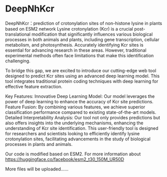 # DeepNhKcr
DeepNhKcr：prediction of crotonylation sites of non-histone lysine in plants based on ESM2 network
Lysine crotonylation (Kcr) is a crucial post-translational modification that significantly influences various biological processes in both animals and plants, including gene transcription, cellular metabolism, and photosynthesis. Accurately identifying Kcr sites is essential for advancing research in these areas. However, traditional experimental methods often face limitations that make this identification challenging.

To bridge this gap, we are excited to introduce our cutting-edge web tool designed to predict Kcr sites using an advanced deep learning model. This tool integrates traditional protein coding techniques with deep learning for effective feature extraction.

Key Features:
Innovative Deep Learning Model: Our model leverages the power of deep learning to enhance the accuracy of Kcr site predictions.
Feature Fusion: By combining various features, we achieve superior classification performance compared to existing state-of-the-art models.
Detailed Interpretability Analysis: Our tool not only provides predictions but also offers insights into the underlying mechanisms, enhancing the understanding of Kcr site identification.
This user-friendly tool is designed for researchers and scientists looking to efficiently identify lysine crotonylation sites, facilitating advancements in the study of biological processes in plants and animals. 



Our code is modified based on ESM2. For more information about  https://huggingface.co/facebook/esm2_t30_150M_UR50D


More files will be uploaded……
